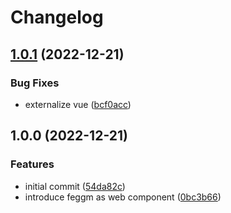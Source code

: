 # Changelog

## [1.0.1](https://github.com/feggm/feggm-christmas-component/compare/v1.0.0...v1.0.1) (2022-12-21)


### Bug Fixes

* externalize vue ([bcf0acc](https://github.com/feggm/feggm-christmas-component/commit/bcf0acc295e54c31b78b9e93741d05bbd80b41cc))

## 1.0.0 (2022-12-21)


### Features

* initial commit ([54da82c](https://github.com/feggm/feggm-christmas-component/commit/54da82c40a612d27d5e5210b21ea87f189056264))
* introduce feggm as web component ([0bc3b66](https://github.com/feggm/feggm-christmas-component/commit/0bc3b66afd664311ceff32667b2ab61114c40c7d))
